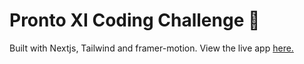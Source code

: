 # Pronto XI Coding Challenge 👀

Built with Nextjs, Tailwind and framer-motion. View the live app [here.](https://pronto-xi-coding-challenge.vercel.app/)
